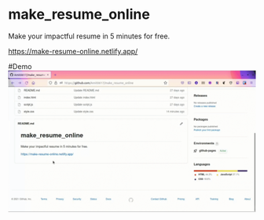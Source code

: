 # make_resume_online
Make your impactful resume in 5 minutes for free.

https://make-resume-online.netlify.app/

#Demo
![make_resume_online Demo](https://github.com/Amit0617/make_resume_online/blob/main/final%20resume.gif)
